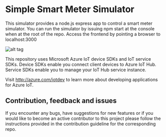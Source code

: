 # Simple Smart Meter Simulator
This simulator provides a node.js express app to control a smart meter simulator. You can run the simulator by issuing npm start at the console when at the root of the repo. Access the frontend by pointing a browser to localhost:3000

![alt tag](https://raw.githubusercontent.com/lucarv/smartmetersim/master/png/ss01.png)

This repository uses Microsoft Azure IoT device SDKs and IoT service SDKs. Device SDKs enable you connect client devices to Azure IoT Hub. Service SDKs enable you to manage your IoT Hub service instance.

Visit http://azure.com/iotdev to learn more about developing applications for Azure IoT.


## Contribution, feedback and issues

If you encounter any bugs, have suggestions for new features or if you would like to become an active contributor to this project please follow the instructions provided in the contribution guideline for the corresponding repo.
